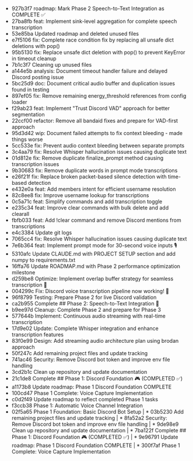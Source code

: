 * 927b3f7 roadmap: Mark Phase 2 Speech-to-Text Integration as COMPLETE ✅
* 27ba8fb feat: Implement sink-level aggregation for complete speech transcription
* 53e85ba Updated roadmap and deleted unused files
* e7f5106 fix: Complete race condition fix by replacing all unsafe dict deletions with pop()
* 95b5130 fix: Replace unsafe dict deletion with pop() to prevent KeyError in timeout cleanup
* 7b1c3f7 Cleaning up unused files
* a144e5b analysis: Document timeout handler failure and delayed Discord posting issue
* 5bc25d9 doc: Document critical audio buffer and duplication issues found in testing
* 897ef05 fix: Remove remaining energy_threshold references from config loader
* f29ab23 feat: Implement "Trust Discord VAD" approach for better segmentation
* 22ccf00 refactor: Remove all bandaid fixes and prepare for VAD-first approach
* 95d3d42 wip: Document failed attempts to fix context bleeding - made things worse
* 5cc533e fix: Prevent audio context bleeding between separate prompts
* 3c4aa79 fix: Resolve Whisper hallucination issues causing duplicate text
* 01d812e fix: Remove duplicate finalize_prompt method causing transcription issues
* 9b30683 fix: Remove duplicate words in prompt mode transcriptions
* e26f21f fix: Replace broken packet-based silence detection with time-based detection
* e432e0a feat: Add members intent for efficient username resolution
* 82c8ee8 fix: Improve username lookup for transcriptions
* 0c5a71c feat: Simplify commands and add transcription toggle
* e235c34 feat: Improve clear commands with bulk delete and add clearall
* fbfb033 feat: Add !clear command and remove Discord mentions from transcriptions
* e4c3384 Update git logs
* 7065cc4 fix: Resolve Whisper hallucination issues causing duplicate text
* 7e6b364 feat: Implement prompt mode for 30-second voice inputs 🎙️
* 5310afc Update CLAUDE.md with PROJECT SETUP section and add numpy to requirements.txt
* 16ffa76 Update ROADMAP.md with Phase 2 performance optimization milestone
* d259be8 Optimize: Implement overlap buffer strategy for seamless transcription 🎯
* 004299c Fix: Discord voice transcription pipeline now working\! 🎉
* 96f8799 Testing: Prepare Phase 2 for live Discord validation
* ca2b955 Complete ## Phase 2: Speech-to-Text Integration 🎤
* b9ee97d Cleanup: Complete Phase 2 and prepare for Phase 3
* 577644b Implement: Continuous audio streaming with real-time transcription
* 17d9e02 Update: Complete Whisper integration and enhance transcription features
* 83f0e99 Design: Add streaming audio architecture plan using brodan approach
* 50f247c Add remaining project files and update tracking
* 741ac46 Security: Remove Discord bot token and improve env file handling
* 3cd2b1c Clean up repository and update documentation
* 21c1de8 Complete ## Phase 1: Discord Foundation 🎮 (COMPLETED ✅)
* a1173b8 Update roadmap: Phase 1 Discord Foundation COMPLETE
* 100cd47 Phase 1 Complete: Voice Capture Implementation
* c0d2f49 Update roadmap to reflect completed Phase 1 tasks
* f3ccb38 Phase 1: Automatic Voice Channel Integration
* 02f5a65 Phase 1 Foundation: Basic Discord Bot Setup
| * 03b5230 Add remaining project files and update tracking
| * 8fa52a2 Security: Remove Discord bot token and improve env file handling
| * 9de98e9 Clean up repository and update documentation
| * 7ba122f Complete ## Phase 1: Discord Foundation 🎮 (COMPLETED ✅)
| * 9e96791 Update roadmap: Phase 1 Discord Foundation COMPLETE
| * 300f7af Phase 1 Complete: Voice Capture Implementation
